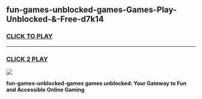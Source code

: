 
## fun-games-unblocked-games-Games-Play-Unblocked-&-Free-d7k14
<h3>
<a href="https://premium76.site?title=fun-games-unblocked-games&ref=24A">CLICK TO PLAY</a></h3>
<hr>

<h3>
<a href="https://premium76.site?title=fun-games-unblocked-games&ref=24A">CLICK 2 PLAY</a>
  
</h3>

<a href="https://premium76.site?title=fun-games-unblocked-games&ref=24A"><img src="https://clearcache.store/games.png"></a>


**fun-games-unblocked-games games unblocked: Your Gateway to Fun and Accessible Online Gaming**
